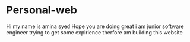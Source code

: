 # Personal-web
Hi my name is amina syed 
Hope you are doing great
i am junior software engineer 
trying to get some expirience 
therfore am building this website
